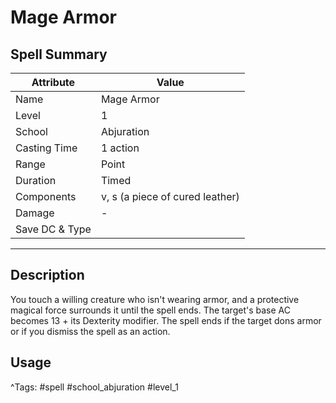 # Mage Armor

## Spell Summary

| Attribute        | Value                  |
|------------------|------------------------|
| Name             | Mage Armor                 |
| Level            | 1                |
| School           | Abjuration          |
| Casting Time     | 1 action              |
| Range            | Point            |
| Duration         | Timed             |
| Components       | v, s (a piece of cured leather)             |
| Damage           | -               |
| Save DC & Type   |              |

---

## Description

You touch a willing creature who isn't wearing armor, and a protective magical force surrounds it until the spell ends. The target's base AC becomes 13 + its Dexterity modifier. The spell ends if the target dons armor or if you dismiss the spell as an action.

## Usage


^Tags: #spell #school_abjuration #level_1